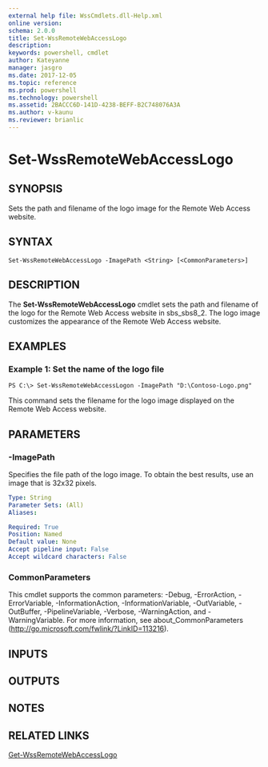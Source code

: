 ```yaml
---
external help file: WssCmdlets.dll-Help.xml
online version: 
schema: 2.0.0
title: Set-WssRemoteWebAccessLogo
description: 
keywords: powershell, cmdlet
author: Kateyanne
manager: jasgro
ms.date: 2017-12-05
ms.topic: reference
ms.prod: powershell
ms.technology: powershell
ms.assetid: 2BACCC6D-141D-4238-BEFF-B2C748076A3A
ms.author: v-kaunu
ms.reviewer: brianlic
---
```


# Set-WssRemoteWebAccessLogo

## SYNOPSIS
Sets the path and filename of the logo image for the Remote Web Access website.

## SYNTAX

```
Set-WssRemoteWebAccessLogo -ImagePath <String> [<CommonParameters>]
```

## DESCRIPTION
The **Set-WssRemoteWebAccessLogo** cmdlet sets the path and filename of the logo for the Remote Web Access website in sbs_sbs8_2.
The logo image customizes the appearance of the Remote Web Access website.

## EXAMPLES

### Example 1: Set the name of the logo file
```
PS C:\> Set-WssRemoteWebAccessLogon -ImagePath "D:\Contoso-Logo.png"
```

This command sets the filename for the logo image displayed on the Remote Web Access website.

## PARAMETERS

### -ImagePath
Specifies the file path of the logo image.
To obtain the best results, use an image that is 32x32 pixels.

```yaml
Type: String
Parameter Sets: (All)
Aliases: 

Required: True
Position: Named
Default value: None
Accept pipeline input: False
Accept wildcard characters: False
```

### CommonParameters
This cmdlet supports the common parameters: -Debug, -ErrorAction, -ErrorVariable, -InformationAction, -InformationVariable, -OutVariable, -OutBuffer, -PipelineVariable, -Verbose, -WarningAction, and -WarningVariable. For more information, see about_CommonParameters (http://go.microsoft.com/fwlink/?LinkID=113216).

## INPUTS

## OUTPUTS

## NOTES

## RELATED LINKS

[Get-WssRemoteWebAccessLogo](./Get-WssRemoteWebAccessLogo.md)

